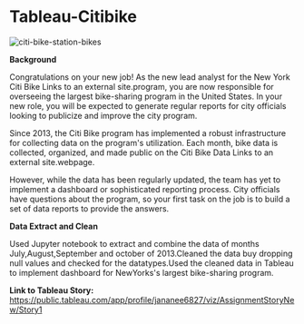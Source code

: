 # Tableau-Citibike

![citi-bike-station-bikes](https://user-images.githubusercontent.com/112193116/218818692-420baefa-5ef7-4993-bcbe-b72ae0bb40af.jpg)

**Background**

Congratulations on your new job! As the new lead analyst for the New York Citi Bike Links to an external site.program, you are now responsible for overseeing the largest bike-sharing program in the United States. In your new role, you will be expected to generate regular reports for city officials looking to publicize and improve the city program.

Since 2013, the Citi Bike program has implemented a robust infrastructure for collecting data on the program's utilization. Each month, bike data is collected, organized, and made public on the Citi Bike Data Links to an external site.webpage.

However, while the data has been regularly updated, the team has yet to implement a dashboard or sophisticated reporting process. City officials have questions about the program, so your first task on the job is to build a set of data reports to provide the answers.

**Data Extract and Clean**

 Used Jupyter notebook to extract and combine the data of months July,August,September and october of 2013.Cleaned the data buy dropping null values and checked for the datatypes.Used the cleaned data in Tableau to implement dashboard for NewYorks's largest bike-sharing program.

**Link to Tableau Story:**
https://public.tableau.com/app/profile/jananee6827/viz/AssignmentStoryNew/Story1
